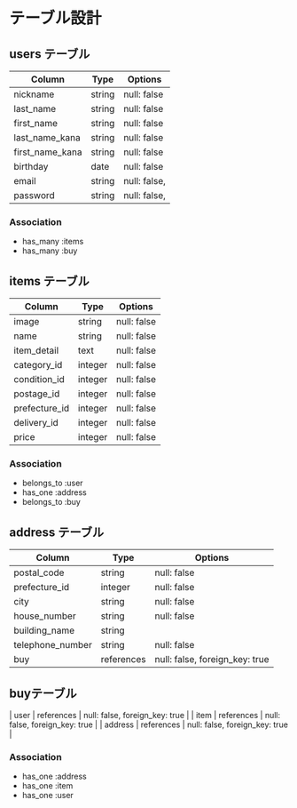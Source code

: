 # テーブル設計

## users テーブル

| Column          | Type       | Options      |
| ------------    | ---------  | -------------|
| nickname        | string     | null: false  |
| last_name       | string     | null: false  |
| first_name      | string     | null: false  |
| last_name_kana  | string     | null: false  |
| first_name_kana | string     | null: false  |
| birthday        | date       | null: false  |
| email           | string     | null: false, |
| password        | string     | null: false, |

### Association

- has_many :items
- has_many :buy

## items テーブル

| Column           |  Type      | Options                        |
| --------------   | ------     | ---------------------          |
| image            | string     | null: false                    |
| name             | string     | null: false                    |
| item_detail      | text       | null: false                    |
| category_id      | integer    | null: false                    |
| condition_id     | integer    | null: false                    |
| postage_id       | integer    | null: false                    |
| prefecture_id    | integer    | null: false                    |
| delivery_id      | integer    | null: false                    |
| price            | integer    | null: false                    |


### Association

- belongs_to :user
- has_one :address
- belongs_to :buy



## address テーブル

| Column           | Type       | Options                        |
| --------------   | ---------- | --------------------------     |
| postal_code      | string     | null: false                    |
| prefecture_id    | integer    | null: false                    |
| city             | string     | null: false                    |
| house_number     | string     | null: false                    |
| building_name    | string     |                                |
| telephone_number | string     | null: false                    |
| buy              | references | null: false, foreign_key: true |





##  buyテーブル

| user              | references | null: false, foreign_key: true |
| item              | references | null: false, foreign_key: true |
| address           | references | null: false, foreign_key: true |

### Association

- has_one :address
- has_one :item
- has_one :user


